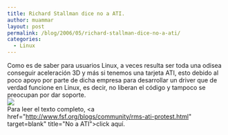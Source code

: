```yaml
---
title: Richard Stallman dice no a ATI.
author: muammar
layout: post
permalink: /blog/2006/05/richard-stallman-dice-no-a-ati/
categories:
  - Linux
---
```

Como es de saber para usuarios Linux, a veces resulta ser toda una odisea conseguir aceleración 3D y más si tenemos una tarjeta ATI, esto debido al poco apoyo por parte de dicha empresa para desarrollar un driver que de verdad funcione en Linux, es decir, no liberan el código y tampoco se preocupan por dar soporte.  
![][1]  
Para leer el texto completo, <a href="http://www.fsf.org/blogs/community/rms-ati-protest.html" target=blank" title="No a ATI">click aquí.</a>

 [1]: http://www.fsf.org/photos/rms-sign.jpg